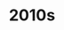 ---
title: "2010s"
caption: "Three top hits from the 2010s!"
masterVideo: "wzGH2Sp6KFg"
answer1: "9bZkp7q19f0"
answer2: "OPf0YbXqDm0"
answer3: "kton-qrKNLc"
quizdate: 2020-09-04
draft: false
imglink: "2010s-title.png"
weight: 4
---